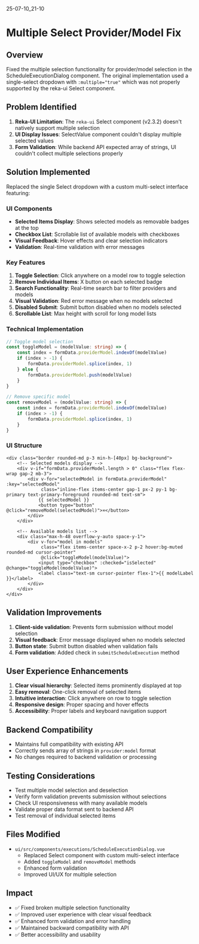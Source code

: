 25-07-10_21-10

# Multiple Select Provider/Model Fix

## Overview
Fixed the multiple selection functionality for provider/model selection in the ScheduleExecutionDialog component. The original implementation used a single-select dropdown with `:multiple="true"` which was not properly supported by the reka-ui Select component.

## Problem Identified
1. **Reka-UI Limitation**: The `reka-ui` Select component (v2.3.2) doesn't natively support multiple selection
2. **UI Display Issues**: SelectValue component couldn't display multiple selected values
3. **Form Validation**: While backend API expected array of strings, UI couldn't collect multiple selections properly

## Solution Implemented
Replaced the single Select dropdown with a custom multi-select interface featuring:

### UI Components
- **Selected Items Display**: Shows selected models as removable badges at the top
- **Checkbox List**: Scrollable list of available models with checkboxes
- **Visual Feedback**: Hover effects and clear selection indicators
- **Validation**: Real-time validation with error messages

### Key Features
1. **Toggle Selection**: Click anywhere on a model row to toggle selection
2. **Remove Individual Items**: X button on each selected badge
3. **Search Functionality**: Real-time search bar to filter providers and models
4. **Visual Validation**: Red error message when no models selected
5. **Disabled Submit**: Submit button disabled when no models selected
6. **Scrollable List**: Max height with scroll for long model lists

### Technical Implementation
```typescript
// Toggle model selection
const toggleModel = (modelValue: string) => {
    const index = formData.providerModel.indexOf(modelValue)
    if (index > -1) {
        formData.providerModel.splice(index, 1)
    } else {
        formData.providerModel.push(modelValue)
    }
}

// Remove specific model
const removeModel = (modelValue: string) => {
    const index = formData.providerModel.indexOf(modelValue)
    if (index > -1) {
        formData.providerModel.splice(index, 1)
    }
}
```

### UI Structure
```vue
<div class="border rounded-md p-3 min-h-[40px] bg-background">
    <!-- Selected models display -->
    <div v-if="formData.providerModel.length > 0" class="flex flex-wrap gap-2 mb-3">
        <div v-for="selectedModel in formData.providerModel" :key="selectedModel"
             class="inline-flex items-center gap-1 px-2 py-1 bg-primary text-primary-foreground rounded-md text-sm">
            {{ selectedModel }}
            <button type="button" @click="removeModel(selectedModel)">×</button>
        </div>
    </div>
    
    <!-- Available models list -->
    <div class="max-h-48 overflow-y-auto space-y-1">
        <div v-for="model in models" 
             class="flex items-center space-x-2 p-2 hover:bg-muted rounded-md cursor-pointer"
             @click="toggleModel(modelValue)">
            <input type="checkbox" :checked="isSelected" @change="toggleModel(modelValue)">
            <label class="text-sm cursor-pointer flex-1">{{ modelLabel }}</label>
        </div>
    </div>
</div>
```

## Validation Improvements
1. **Client-side validation**: Prevents form submission without model selection
2. **Visual feedback**: Error message displayed when no models selected
3. **Button state**: Submit button disabled when validation fails
4. **Form validation**: Added check in `submitScheduleExecution` method

## User Experience Enhancements
1. **Clear visual hierarchy**: Selected items prominently displayed at top
2. **Easy removal**: One-click removal of selected items
3. **Intuitive interaction**: Click anywhere on row to toggle selection
4. **Responsive design**: Proper spacing and hover effects
5. **Accessibility**: Proper labels and keyboard navigation support

## Backend Compatibility
- Maintains full compatibility with existing API
- Correctly sends array of strings in `provider:model` format
- No changes required to backend validation or processing

## Testing Considerations
- Test multiple model selection and deselection
- Verify form validation prevents submission without selections
- Check UI responsiveness with many available models
- Validate proper data format sent to backend API
- Test removal of individual selected items

## Files Modified
- `ui/src/components/executions/ScheduleExecutionDialog.vue`
  - Replaced Select component with custom multi-select interface
  - Added `toggleModel` and `removeModel` methods
  - Enhanced form validation
  - Improved UI/UX for multiple selection

## Impact
- ✅ Fixed broken multiple selection functionality
- ✅ Improved user experience with clear visual feedback
- ✅ Enhanced form validation and error handling
- ✅ Maintained backward compatibility with API
- ✅ Better accessibility and usability
